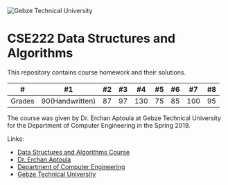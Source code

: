 ![Gebze Technical University](https://abl.gtu.edu.tr/html/mobil/gtu_logo_en_500.png)
# CSE222 Data Structures and Algorithms

This repository contains course homework and their solutions.

| #      	| #1  	            | #2  	| #3 	| #4  	| #5  	| #6 	| #7  	| #8  	|
|--------	|---------------	|-----	|----	|-----	|-----	|----	|-----	|-----	|
| Grades 	| 90(Handwritten) 	| 87 	| 97 	| 130   | 75    | 85    | 100   | 95    |

The course was given by Dr. Erchan Aptoula at Gebze Technical University for the Department of Computer Engineering in the Spring 2019.

Links:
* [Data Structures and Algorithms Course](https://abl.gtu.edu.tr/ects/?dil=en&modul=ders_bilgi_formu&bolum=104&tip=lisans&duzey=ucuncu&dno=BİL%20222)
* [Dr. Erchan Aptoula](https://www.gtu.edu.tr/personel/1040/160603/erchan-aptoula.aspx?languageId=2)
* [Department of Computer Engineering](https://www.gtu.edu.tr/kategori/91/3/bilgisayar-muhendisligi.aspx?languageId=2)
* [Gebze Technical University](https://www.gtu.edu.tr/?languageId=2)